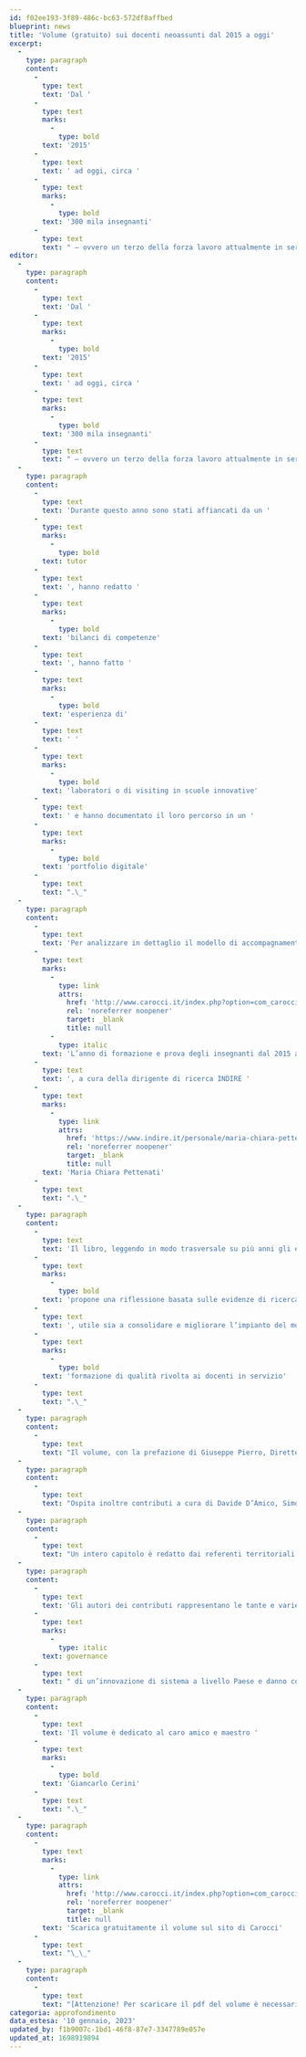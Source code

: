 ```yaml
---
id: f02ee193-3f89-486c-bc63-572df8affbed
blueprint: news
title: 'Volume (gratuito) sui docenti neoassunti dal 2015 a oggi'
excerpt:
  -
    type: paragraph
    content:
      -
        type: text
        text: 'Dal '
      -
        type: text
        marks:
          -
            type: bold
        text: '2015'
      -
        type: text
        text: ' ad oggi, circa '
      -
        type: text
        marks:
          -
            type: bold
        text: '300 mila insegnanti'
      -
        type: text
        text: " – ovvero un terzo della forza lavoro attualmente in servizio in Italia – hanno assunto stabilmente il ruolo dopo aver svolto un anno di formazione e prova al passo con i risultati della ricerca educativa e in linea con le migliori pratiche internazionali.\_"
editor:
  -
    type: paragraph
    content:
      -
        type: text
        text: 'Dal '
      -
        type: text
        marks:
          -
            type: bold
        text: '2015'
      -
        type: text
        text: ' ad oggi, circa '
      -
        type: text
        marks:
          -
            type: bold
        text: '300 mila insegnanti'
      -
        type: text
        text: " – ovvero un terzo della forza lavoro attualmente in servizio in Italia – hanno assunto stabilmente il ruolo dopo aver svolto un anno di formazione e prova al passo con i risultati della ricerca educativa e in linea con le migliori pratiche internazionali.\_"
  -
    type: paragraph
    content:
      -
        type: text
        text: 'Durante questo anno sono stati affiancati da un '
      -
        type: text
        marks:
          -
            type: bold
        text: tutor
      -
        type: text
        text: ', hanno redatto '
      -
        type: text
        marks:
          -
            type: bold
        text: 'bilanci di competenze'
      -
        type: text
        text: ', hanno fatto '
      -
        type: text
        marks:
          -
            type: bold
        text: 'esperienza di'
      -
        type: text
        text: ' '
      -
        type: text
        marks:
          -
            type: bold
        text: 'laboratori o di visiting in scuole innovative'
      -
        type: text
        text: ' e hanno documentato il loro percorso in un '
      -
        type: text
        marks:
          -
            type: bold
        text: 'portfolio digitale'
      -
        type: text
        text: ".\_"
  -
    type: paragraph
    content:
      -
        type: text
        text: 'Per analizzare in dettaglio il modello di accompagnamento dei docenti neoassunti, le sue fasi e i suoi dispositivi, Carocci ha pubblicato il volume '
      -
        type: text
        marks:
          -
            type: link
            attrs:
              href: 'http://www.carocci.it/index.php?option=com_carocci&task=schedalibro&Itemid=72&isbn=9788829018048'
              rel: 'noreferrer noopener'
              target: _blank
              title: null
          -
            type: italic
        text: 'L’anno di formazione e prova degli insegnanti dal 2015 ad oggi. Cronistoria di una ballata popolare'
      -
        type: text
        text: ', a cura della dirigente di ricerca INDIRE '
      -
        type: text
        marks:
          -
            type: link
            attrs:
              href: 'https://www.indire.it/personale/maria-chiara-pettenati/'
              rel: 'noreferrer noopener'
              target: _blank
              title: null
        text: 'Maria Chiara Pettenati'
      -
        type: text
        text: ".\_"
  -
    type: paragraph
    content:
      -
        type: text
        text: 'Il libro, leggendo in modo trasversale su più anni gli esiti dei monitoraggi nazionali e regionali, '
      -
        type: text
        marks:
          -
            type: bold
        text: 'propone una riflessione basata sulle evidenze di ricerca'
      -
        type: text
        text: ', utile sia a consolidare e migliorare l’impianto del modello dell’anno di prova sia, soprattutto, a sostenere l’adozione di nuovi approcci per una '
      -
        type: text
        marks:
          -
            type: bold
        text: 'formazione di qualità rivolta ai docenti in servizio'
      -
        type: text
        text: ".\_"
  -
    type: paragraph
    content:
      -
        type: text
        text: "Il volume, con la prefazione di Giuseppe Pierro, Direttore Generale USR Sicilia, già Dirigente dell’Ufficio VI della DGPER del MIM, valorizza il monitoraggio trasversale nazionale svolto su più annualità a cura del gruppo di coordinamento Indire del progetto Neoassunti: Maria Chiara Pettenati, Anna Tancredi, Sara Martinelli, Micol Chiarantini, Gianmarco Bei.\_"
  -
    type: paragraph
    content:
      -
        type: text
        text: "Ospita inoltre contributi a cura di Davide D’Amico, Simona Baggiani, Beatrice Miotti, Luca Rosetti, Fabiana Bertazzi, Alessandra Re, Enrico Cavarischia, Luisa Palomba, Elena Bettini, Alexandra Tosi, Giulia Felice.\_"
  -
    type: paragraph
    content:
      -
        type: text
        text: "Un intero capitolo è redatto dai referenti territoriali della formazione dei docenti di undici Uffici Scolastici Regionali delle regioni Campania, Liguria, Lombardia, Puglia, Sicilia, Umbria, Emilia-Romagna, Lazio, Marche, Piemonte e Veneto.\_"
  -
    type: paragraph
    content:
      -
        type: text
        text: 'Gli autori dei contributi rappresentano le tante e varie figure coinvolte nella '
      -
        type: text
        marks:
          -
            type: italic
        text: governance
      -
        type: text
        text: " di un’innovazione di sistema a livello Paese e danno conto di una “ballata popolare” che ha trasformato la cultura e preparato il tempo per generare nuova innovazione.\_"
  -
    type: paragraph
    content:
      -
        type: text
        text: 'Il volume è dedicato al caro amico e maestro '
      -
        type: text
        marks:
          -
            type: bold
        text: 'Giancarlo Cerini'
      -
        type: text
        text: ".\_"
  -
    type: paragraph
    content:
      -
        type: text
        marks:
          -
            type: link
            attrs:
              href: 'http://www.carocci.it/index.php?option=com_carocci&task=schedalibro&Itemid=72&isbn=9788829018048'
              rel: 'noreferrer noopener'
              target: _blank
              title: null
        text: 'Scarica gratuitamente il volume sul sito di Carocci'
      -
        type: text
        text: "\_\_"
  -
    type: paragraph
    content:
      -
        type: text
        text: "[Attenzione! Per scaricare il pdf del volume è necessario: registrarsi, effettuare il login con le proprie credenziali e accedere alla sezione “PressOnLine”]\_"
categoria: approfondimento
data_estesa: '10 gennaio, 2023'
updated_by: f1b9007c-1bd1-46f8-87e7-3347789e057e
updated_at: 1698919894
---
```

